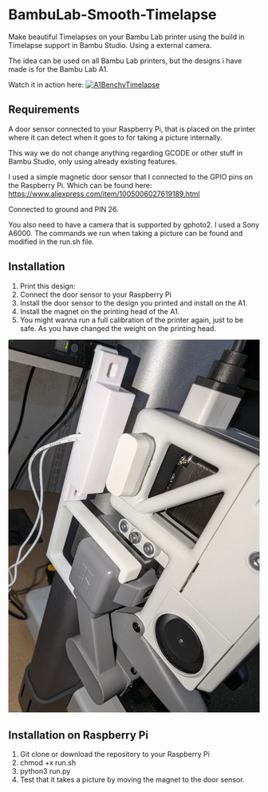# BambuLab-Smooth-Timelapse
Make beautiful Timelapses on your Bambu Lab printer using the build in Timelapse support in Bambu Studio. Using a external camera.

The idea can be used on all Bambu Lab printers, but the designs i have made is for the Bambu Lab A1.

Watch it in action here:
[![A1BenchyTimelapse](https://img.youtube.com/vi/zzbIBHHvKSc/0.jpg)](https://www.youtube.com/watch?v=zzbIBHHvKSc)

## Requirements
A door sensor connected to your Raspberry Pi, that is placed on the printer where it can detect when it goes to for taking a picture internally. 

This way we do not change anything regarding GCODE or other stuff in Bambu Studio, only using already existing features.

I used a simple magnetic door sensor that I connected to the GPIO pins on the Raspberry Pi. Which can be found here: https://www.aliexpress.com/item/1005006027619189.html

Connected to ground and PIN 26.

You also need to have a camera that is supported by gphoto2. I used a Sony A6000. The commands we run when taking a picture can be found and modified in the run.sh file.

## Installation
1. Print this design: 
2. Connect the door sensor to your Raspberry Pi
3. Install the door sensor to the design you printed and install on the A1.
4. Install the magnet on the printing head of the A1.
5. You might wanna run a full calibration of the printer again, just to be safe. As you have changed the weight on the printing head.

![A1 Door Sensor](pictures/A1-DoorSensor.png)

## Installation on Raspberry Pi
1. Git clone or download the repository to your Raspberry Pi
2. chmod +x run.sh
3. python3 run.py
4. Test that it takes a picture by moving the magnet to the door sensor.